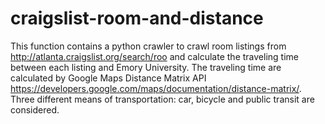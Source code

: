# craigslist-room-and-distance

This function contains a python crawler to crawl room listings from http://atlanta.craigslist.org/search/roo and calculate the traveling time between each listing and Emory University. The traveling time are calculated by Google Maps Distance Matrix API https://developers.google.com/maps/documentation/distance-matrix/. Three different means of transportation: car, bicycle and public transit are considered.
